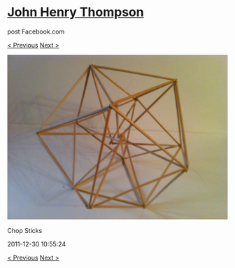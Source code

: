 # [John Henry Thompson](../README.md)
post Facebook.com

[< Previous](2011-12-30-3.md) [Next >](2011-12-30-5.md)

[![](../media/2011-12-30/Chop-Sticks-1.jpg)](../README.md)

Chop Sticks

2011-12-30 10:55:24

[< Previous](2011-12-30-3.md) [Next >](2011-12-30-5.md)